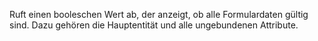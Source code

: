 Ruft einen booleschen Wert ab, der anzeigt, ob alle Formulardaten gültig sind. Dazu gehören die Hauptentität und alle ungebundenen Attribute.